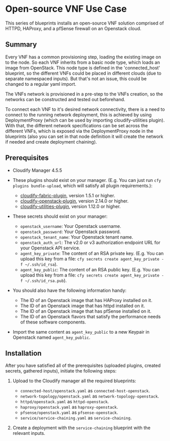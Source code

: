 # Open-source VNF Use Case

This series of blueprints installs an open-source VNF solution comprised of HTTPD, HAProxy, and a pfSense firewall on an Openstack cloud.

## Summary

Every VNF has a common provisioning step, loading the existing image on to the node. So each VNF inherits from a basic node type, which loads an image from OpenStack. This node type is defined in the 'connected_host' blueprint, so the different VNFs could be placed in different clouds (due to separate namespaced inputs). But that's not an issue, this could be changed to a regular yaml import.

The VNFs network is provisioned in a pre-step to the VNFs creation, so the networks can be constructed and tested out beforehand.

To connect each VNF to it's desired network connectivity, there is a need to connect to the running network deployment, this is achieved by using DeploymentProxy (which can be used by importing cloudify-utilities plugin). With that, the different network specifications can be set across the different VNFs, which is exposed via the DeploymentProxy node in the blueprints (also you can set in that node definition it will create the network if needed and create deployment chaining).

## Prerequisites

* Cloudify Manager 4.5.5

* These plugins should exist on your manager. (E.g. You can just run `cfy plugins bundle-upload`, which will satisfy all plugin requirements.):
  * [cloudify-fabric-plugin](https://github.com/cloudify-cosmo/cloudify-fabric-plugin/releases), version 1.5.1 or higher.
  * [cloudify-openstack-plugin](https://github.com/cloudify-cosmo/cloudify-openstack-plugin/releases), version 2.14.0 or higher.
  * [cloudify-utilities-plugin](https://github.com/cloudify-incubator/cloudify-utilities-plugin/releases), version 1.12.0 or higher.

* These secrets should exist on your manager:
  * `openstack_username`: Your Openstack username.
  * `openstack_password`: Your Openstack password.
  * `openstack_tenant_name`: Your Openstack tenant name.
  * `openstack_auth_url`: The v2.0 or v3 authorization endpoint URL for your Openstack API service.
  * `agent_key_private`: The content of an RSA private key. (E.g. You can upload this key from a file: `cfy secrets create agent_key_private -f ~/.ssh/id_rsa`).
  * `agent_key_public`: The content of an RSA public key. (E.g. You can upload this key from a file: `cfy secrets create agent_key_private -f ~/.ssh/id_rsa.pub`).

* You should also have the following information handy:
  * The ID of an Openstack image that has HAProxy installed on it.
  * The ID of an Openstack image that has httpd installed on it.
  * The ID of an Openstack image that has pfSense installed on it.
  * The ID of an Openstack flavors that satisfy the performance needs of these software components.

* Import the same content as `agent_key_public` to a new Keypair in Openstack named `agent_key_public`.

## Installation

After you have satisfied all of the prerequisites (uploaded plugins, created secrets, gathered inputs), initiate the following steps:

1. Upload to the Cloudify manager all the required blueprints:
    * `connected-host/openstack.yaml` as `connected-host-openstack`.
    * `network-topology/openstack.yaml` as `network-topology-openstack`.
    * `httpd/openstack.yaml` as `httpd-openstack`.
    * `haproxy/openstack.yaml` as `haproxy-openstack`.
    * `pfsense/openstack.yaml` as `pfsense-openstack`.
    * `service/service-chaining.yaml` as `service-chaining`.

1. Create a deployment with the `service-chaining` blueprint with the relevant inputs.
